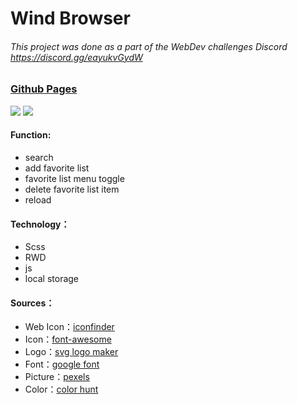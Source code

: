 # Wind Browser

###### This project was done as a part of the WebDev challenges Discord https://discord.gg/eayukvGydW

### [Github Pages](https://joyun25.github.io/wind-browser/)
![](https://i.imgur.com/uQjll1L.jpg)
![](https://i.imgur.com/ywALM0M.png)

#### Function:
- search
- add favorite list
- favorite list menu toggle
- delete favorite list item
- reload

#### Technology：
- Scss
- RWD
- js
- local storage

#### Sources：
- Web Icon：[iconfinder](https://www.iconfinder.com/)
- Icon：[font-awesome](https://fontawesome.com/)
- Logo：[svg logo maker](https://svglogomaker.com/)
- Font：[google font](https://fonts.google.com/)
- Picture：[pexels](https://www.pexels.com/license/)
- Color：[color hunt](https://colorhunt.co/)
